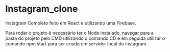# Instagram_clone
Instagram Completo feito em React e utilizando uma Firebase.

Para rodar o projeto é necessário ter o Node instalado, navegar para a pasta do projeto pelo CMD utilizando o comando CD e em seguida utilizar o comando npm start para ser criado um servidor local do instagram.
